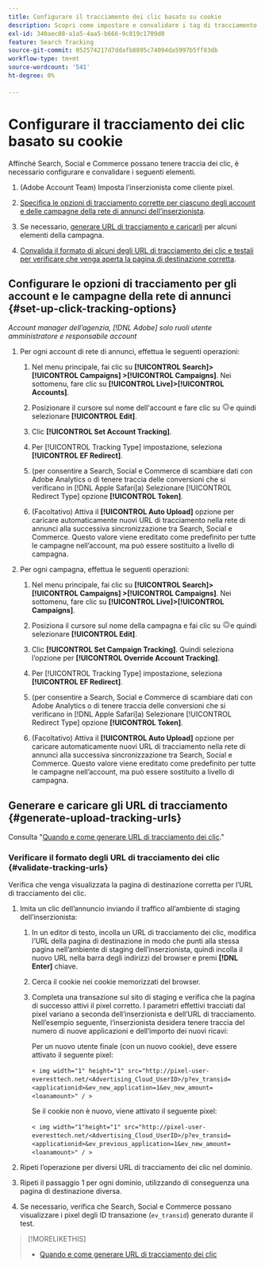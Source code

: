 ```yaml
---
title: Configurare il tracciamento dei clic basato su cookie
description: Scopri come impostare e convalidare i tag di tracciamento dei clic.
exl-id: 340aec08-a1a5-4aa5-b666-9c819c1709d0
feature: Search Tracking
source-git-commit: 052574217d7ddafb8895c74094da5997b5ff83db
workflow-type: tm+mt
source-wordcount: '541'
ht-degree: 0%

---
```


# Configurare il tracciamento dei clic basato su cookie

Affinché Search, Social e Commerce possano tenere traccia dei clic, è necessario configurare e convalidare i seguenti elementi.

1. (Adobe Account Team) Imposta l’inserzionista come cliente pixel.

1. [Specifica le opzioni di tracciamento corrette per ciascuno degli account e delle campagne della rete di annunci dell’inserzionista](#set-up-click-tracking-options).

1. Se necessario, [generare URL di tracciamento e caricarli](#generate-upload-tracking-urls) per alcuni elementi della campagna.

1. [Convalida il formato di alcuni degli URL di tracciamento dei clic e testali per verificare che venga aperta la pagina di destinazione corretta](#validate-tracking-urls).

## Configurare le opzioni di tracciamento per gli account e le campagne della rete di annunci {#set-up-click-tracking-options}

*Account manager dell’agenzia, [!DNL Adobe] solo ruoli utente amministratore e responsabile account*

1. Per ogni account di rete di annunci, effettua le seguenti operazioni:

   1. Nel menu principale, fai clic su **[!UICONTROL Search]> [!UICONTROL Campaigns] >[!UICONTROL Campaigns]**. Nei sottomenu, fare clic su **[!UICONTROL Live]>[!UICONTROL Accounts]**.

   1. Posizionare il cursore sul nome dell&#39;account e fare clic su ![Icona menu](/help/search-social-commerce/assets/arrow-dropdown-menu.png "Icona menu")e quindi selezionare **[!UICONTROL Edit]**.

   1. Clic **[!UICONTROL Set Account Tracking]**.

   1. Per [!UICONTROL Tracking Type] impostazione, seleziona **[!UICONTROL EF Redirect]**.

   1. (per consentire a Search, Social e Commerce di scambiare dati con Adobe Analytics o di tenere traccia delle conversioni che si verificano in [!DNL Apple Safari]a) Selezionare [!UICONTROL Redirect Type] opzione **[!UICONTROL Token]**.

   1. (Facoltativo) Attiva il **[!UICONTROL Auto Upload]** opzione per caricare automaticamente nuovi URL di tracciamento nella rete di annunci alla successiva sincronizzazione tra Search, Social e Commerce. Questo valore viene ereditato come predefinito per tutte le campagne nell’account, ma può essere sostituito a livello di campagna.

1. Per ogni campagna, effettua le seguenti operazioni:

   1. Nel menu principale, fai clic su **[!UICONTROL Search]> [!UICONTROL Campaigns] >[!UICONTROL Campaigns]**. Nei sottomenu, fare clic su **[!UICONTROL Live]>[!UICONTROL Campaigns]**.

   1. Posiziona il cursore sul nome della campagna e fai clic su ![Icona menu](/help/search-social-commerce/assets/arrow-dropdown-menu.png "Icona menu")e quindi selezionare **[!UICONTROL Edit]**.

   1. Clic **[!UICONTROL Set Campaign Tracking]**. Quindi seleziona l’opzione per **[!UICONTROL Override Account Tracking]**.

   1. Per [!UICONTROL Tracking Type] impostazione, seleziona **[!UICONTROL EF Redirect]**.

   1. (per consentire a Search, Social e Commerce di scambiare dati con Adobe Analytics o di tenere traccia delle conversioni che si verificano in [!DNL Apple Safari]a) Selezionare [!UICONTROL Redirect Type] opzione **[!UICONTROL Token]**.

   1. (Facoltativo) Attiva il **[!UICONTROL Auto Upload]** opzione per caricare automaticamente nuovi URL di tracciamento nella rete di annunci alla successiva sincronizzazione tra Search, Social e Commerce. Questo valore viene ereditato come predefinito per tutte le campagne nell’account, ma può essere sostituito a livello di campagna.

## Generare e caricare gli URL di tracciamento {#generate-upload-tracking-urls}

Consulta &quot;[Quando e come generare URL di tracciamento dei clic](/help/search-social-commerce/tracking/click-tracking-ways-to-generate.md).&quot;

### Verificare il formato degli URL di tracciamento dei clic {#validate-tracking-urls}

Verifica che venga visualizzata la pagina di destinazione corretta per l’URL di tracciamento dei clic.

1. Imita un clic dell’annuncio inviando il traffico all’ambiente di staging dell’inserzionista:

   1. In un editor di testo, incolla un URL di tracciamento dei clic, modifica l’URL della pagina di destinazione in modo che punti alla stessa pagina nell’ambiente di staging dell’inserzionista, quindi incolla il nuovo URL nella barra degli indirizzi del browser e premi **[!DNL Enter]** chiave.

   1. Cerca il cookie nei cookie memorizzati del browser.

   1. Completa una transazione sul sito di staging e verifica che la pagina di successo attivi il pixel corretto. I parametri effettivi tracciati dal pixel variano a seconda dell’inserzionista e dell’URL di tracciamento. Nell’esempio seguente, l’inserzionista desidera tenere traccia del numero di nuove applicazioni e dell’importo dei nuovi ricavi:

      Per un nuovo utente finale (con un nuovo cookie), deve essere attivato il seguente pixel:

      `< img width="1" height="1" src="http://pixel-user-everesttech.net/<Advertising_Cloud_UserID>/p?ev_transid=<applicationid>&ev_new_application=1&ev_new_amount=<loanamount>" / >`

      Se il cookie non è nuovo, viene attivato il seguente pixel:

      `< img width="1"height="1" src="http://pixel-user-everesttech.net/<Advertising_Cloud_UserID>/p?ev_transid=<applicationid>&ev_previous_application=1&ev_new_amount=<loanamount>" / >`


1. Ripeti l’operazione per diversi URL di tracciamento dei clic nel dominio.

1. Ripeti il passaggio 1 per ogni dominio, utilizzando di conseguenza una pagina di destinazione diversa.

1. Se necessario, verifica che Search, Social e Commerce possano visualizzare i pixel degli ID transazione (`ev_transid`) generato durante il test.

>[!MORELIKETHIS]
>
>* [Quando e come generare URL di tracciamento dei clic](/help/search-social-commerce/tracking/click-tracking-ways-to-generate.md)
